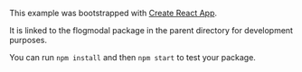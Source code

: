 This example was bootstrapped with [Create React App](https://github.com/facebook/create-react-app).

It is linked to the flogmodal package in the parent directory for development purposes.

You can run `npm install` and then `npm start` to test your package.
